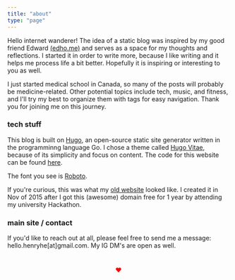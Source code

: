 ```yaml
---
title: "about"
type: "page"
---
```



Hello internet wanderer! The idea of a static blog was inspired by my good friend Edward [(edho.me)](http://edho.me) and serves as a space for my thoughts and reflections. I started it in order to write more, because I like writing and it helps me process life a bit better. Hopefully it is inspiring or interesting to you as well. 

I just started medical school in Canada, so many of the posts will probably be medicine-related. Other potential topics include tech, music, and fitness, and I'll try my best to organize them with tags for easy navigation. Thank you for joining me on this journey.

### tech stuff

This blog is built on [Hugo](https://gohugo.io/), an open-source static site generator written in the programminng language Go. I chose a theme called [Hugo Vitae](https://github.com/dataCobra/hugo-vitae), because of its simplicity and focus on content. The code for this website can be found [here](https://github.com/henryhe1/space-vitae).

The font you see is [Roboto](https://fonts.google.com/specimen/Roboto).

If you're curious, this was what my [old website](https://henryhe.me/old-website) looked like. I created it in Nov of 2015 after I got this (awesome) domain free for 1 year by attending my university Hackathon. 


### main site / contact
If you'd like to reach out at all, please feel free to send me a message: hello.henryhe[at]gmail.com. My IG DM's are open as well.

<div style="color:red; text-align: center; padding: 5%;"> &hearts; </div>


